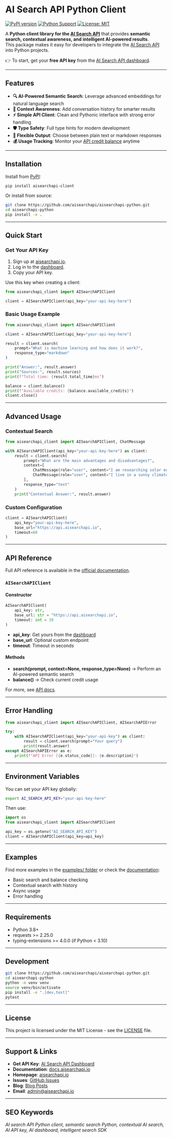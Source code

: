 # AI Search API Python Client

[![PyPI version](https://badge.fury.io/py/aisearchapi-client.svg)](https://badge.fury.io/py/aisearchapi-client)
[![Python Support](https://img.shields.io/pypi/pyversions/aisearchapi-client.svg)](https://pypi.org/project/aisearchapi-client/)
[![License: MIT](https://img.shields.io/badge/License-MIT-yellow.svg)](https://opensource.org/licenses/MIT)

A **Python client library for the [AI Search API](https://aisearchapi.io/)** that provides **semantic search, contextual awareness, and intelligent AI-powered results**.  
This package makes it easy for developers to integrate the [AI Search API](https://docs.aisearchapi.io/) into Python projects.

👉 To start, get your **free API key** from the [AI Search API dashboard](https://app.aisearchapi.io/dashboard).

---

## Features

- **🔍 AI-Powered Semantic Search**: Leverage advanced embeddings for natural language search
- **🎯 Context Awareness**: Add conversation history for smarter results
- **⚡ Simple API Client**: Clean and Pythonic interface with strong error handling
- **🛡️ Type Safety**: Full type hints for modern development
- **🔄 Flexible Output**: Choose between plain text or markdown responses
- **💰 Usage Tracking**: Monitor your [API credit balance](https://app.aisearchapi.io/dashboard) anytime

---

## Installation

Install from [PyPI](https://pypi.org/project/aisearchapi-client/):

```bash
pip install aisearchapi-client
```

Or install from source:

```bash
git clone https://github.com/aisearchapi/aisearchapi-python.git
cd aisearchapi-python
pip install -e .
```

---

## Quick Start

### Get Your API Key

1. Sign up at [aisearchapi.io](https://aisearchapi.io/).  
2. Log in to the [dashboard](https://app.aisearchapi.io/login).  
3. Copy your API key.  

Use this key when creating a client:

```python
from aisearchapi_client import AISearchAPIClient

client = AISearchAPIClient(api_key="your-api-key-here")
```

### Basic Usage Example

```python
from aisearchapi_client import AISearchAPIClient

client = AISearchAPIClient(api_key="your-api-key-here")

result = client.search(
    prompt="What is machine learning and how does it work?",
    response_type="markdown"
)

print("Answer:", result.answer)
print("Sources:", result.sources)
print(f"Total time: {result.total_time}ms")

balance = client.balance()
print(f"Available credits: {balance.available_credits}")
client.close()
```

---

## Advanced Usage

### Contextual Search

```python
from aisearchapi_client import AISearchAPIClient, ChatMessage

with AISearchAPIClient(api_key="your-api-key-here") as client:
    result = client.search(
        prompt="What are the main advantages and disadvantages?",
        context=[
            ChatMessage(role="user", content="I am researching solar energy for my home"),
            ChatMessage(role="user", content="I live in a sunny climate with high electricity costs")
        ],
        response_type="text"
    )
    print("Contextual Answer:", result.answer)
```

### Custom Configuration

```python
client = AISearchAPIClient(
    api_key="your-api-key-here",
    base_url="https://api.aisearchapi.io",
    timeout=60
)
```

---

## API Reference

Full API reference is available in the [official documentation](https://docs.aisearchapi.io/).

### `AISearchAPIClient`

#### Constructor

```python
AISearchAPIClient(
    api_key: str,
    base_url: str = "https://api.aisearchapi.io",
    timeout: int = 30
)
```

- **api_key**: Get yours from the [dashboard](https://app.aisearchapi.io/dashboard)
- **base_url**: Optional custom endpoint
- **timeout**: Timeout in seconds

#### Methods

- **search(prompt, context=None, response_type=None)** → Perform an AI-powered semantic search
- **balance()** → Check current credit usage

For more, see [API docs](https://docs.aisearchapi.io/).

---

## Error Handling

```python
from aisearchapi_client import AISearchAPIClient, AISearchAPIError

try:
    with AISearchAPIClient(api_key="your-api-key") as client:
        result = client.search(prompt="Your query")
        print(result.answer)
except AISearchAPIError as e:
    print(f"API Error [{e.status_code}]: {e.description}")
```

---

## Environment Variables

You can set your API key globally:

```bash
export AI_SEARCH_API_KEY="your-api-key-here"
```

Then use:

```python
import os
from aisearchapi_client import AISearchAPIClient

api_key = os.getenv("AI_SEARCH_API_KEY")
client = AISearchAPIClient(api_key=api_key)
```

---

## Examples

Find more examples in the [examples/ folder](examples/) or check the [documentation](https://docs.aisearchapi.io/):

- Basic search and balance checking  
- Contextual search with history  
- Async usage  
- Error handling  

---

## Requirements

- Python 3.8+
- requests >= 2.25.0
- typing-extensions >= 4.0.0 (if Python < 3.10)

---

## Development

```bash
git clone https://github.com/aisearchapi/aisearchapi-python.git
cd aisearchapi-python
python -m venv venv
source venv/bin/activate
pip install -e ".[dev,test]"
pytest
```

---

## License

This project is licensed under the MIT License - see the [LICENSE](LICENSE) file.

---

## Support & Links

- **Get API Key**: [AI Search API Dashboard](https://app.aisearchapi.io/dashboard)  
- **Documentation**: [docs.aisearchapi.io](https://docs.aisearchapi.io/)  
- **Homepage**: [aisearchapi.io](https://aisearchapi.io/)  
- **Issues**: [GitHub Issues](https://github.com/aisearchapi/aisearchapi-python/issues)  
- **Blog**: [Blog Posts](https://aisearchapi.io/blog/)
- **Email**: admin@aisearchapi.io  

---

## SEO Keywords

*AI search API Python client, semantic search Python, contextual AI search, AI API key, AI dashboard, intelligent search SDK*  

